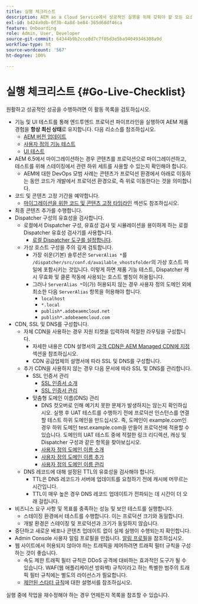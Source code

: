 ```yaml
---
title: 실행 체크리스트
description: AEM as a Cloud Service에서 성공적인 실행을 위해 갖춰야 할 모든 요소에 대해 알아보십시오.
exl-id: b424a9db-0f3b-4a8d-be84-365d68df46ca
feature: Onboarding
role: Admin, User, Developer
source-git-commit: 64344b9b2cce8d7c7f05d3e5ba94049346308a9d
workflow-type: ht
source-wordcount: '567'
ht-degree: 100%

---
```


# 실행 체크리스트 {#Go-Live-Checklist}

원활하고 성공적인 성공을 수행하려면 이 활동 목록을 검토하십시오.

* 기능 및 UI 테스트를 통해 엔드투엔드 프로덕션 파이프라인을 실행하여 AEM 제품 경험을 **항상 최신 상태**&#x200B;로 유지합니다. 다음 리소스를 참조하십시오.
   * [AEM 버전 업데이트](/help/implementing/deploying/aem-version-updates.md)
   * [사용자 정의 기능 테스트](/help/implementing/cloud-manager/functional-testing.md#custom-functional-testing)
   * [UI 테스트](/help/implementing/cloud-manager/ui-testing.md)
* AEM 6.5에서 마이그레이션하는 경우 콘텐츠를 프로덕션으로 마이그레이션하고, 테스트를 위해 스테이징에서 관련 하위 세트를 사용할 수 있는지 확인해야 합니다.
   * AEM에 대한 DevOps 모범 사례는 콘텐츠가 프로덕션 환경에서 아래로 이동하는 동안 코드가 개발에서 프로덕션 환경으로, 즉 위로 이동한다는 것을 의미합니다.
* 코드 및 콘텐츠 고정 기간을 예약합니다.
   * [마이그레이션을 위한 코드 및 콘텐츠 고정 타임라인](#code-content-freeze) 섹션도 참조하십시오.
* 최종 콘텐츠 추가를 수행합니다.
* Dispatcher 구성의 유효성을 검사합니다.
   * 로컬에서 Dispatcher 구성, 유효성 검사 및 시뮬레이션을 용이하게 하는 로컬 Dispatcher 유효성 검사기를 사용합니다.
      * [로컬 Dispatcher 도구를 설정합니다](https://experienceleague.adobe.com/ko/docs/experience-manager-learn/cloud-service/local-development-environment-set-up/dispatcher-tools#prerequisites).
   * 가상 호스트 구성을 주의 깊게 검토합니다.
      * 가장 쉬운(기본) 솔루션은 `ServerAlias *`를 `/dispatcher/src/conf.d/available_vhostsfolder`의 가상 호스트 파일에 포함시키는 것입니다. 이렇게 하면 제품 기능 테스트, Dispatcher 캐시 무효화 및 클론 작동에 사용되는 호스트 별칭이 허용됩니다.
      * 그러나 `ServerAlias *`이(가) 허용되지 않는 경우 사용자 정의 도메인 외에 최소한 다음 `ServerAlias` 항목을 허용해야 합니다.
         * `localhost`
         * `*.local`
         * `publish*.adobeaemcloud.net`
         * `publish*.adobeaemcloud.com`
* CDN, SSL 및 DNS를 구성합니다.
   * 자체 CDN을 사용하는 경우 지원 티켓을 입력하여 적절한 라우팅을 구성합니다.
      * 자세한 내용은 CDN 설명서의 [고객 CDN은 AEM Managed CDN에 지정](/help/implementing/dispatcher/cdn.md#point-to-point-cdn) 섹션을 참조하십시오.
      * CDN 공급업체의 설명서에 따라 SSL 및 DNS를 구성합니다.
   * 추가 CDN을 사용하지 않는 경우 다음 문서에 따라 SSL 및 DNS를 관리합니다.
      * SSL 인증서 관리
         * [SSL 인증서 소개](/help/implementing/cloud-manager/managing-ssl-certifications/introduction-to-ssl-certificates.md)
         * [SSL 인증서 관리](/help/implementing/cloud-manager/managing-ssl-certifications/managing-certificates.md)
      * 맞춤형 도메인 이름(DNS) 관리
         * DNS 컷오버로 인해 예기치 못한 문제가 발생하지는 않는지 확인하십시오. 실행 후 UAT 테스트를 수행하기 전에 프로덕션 인스턴스를 연결할 테스트 하위 도메인을 만드십시오. 즉, 도메인이 example.com인 경우 하위 도메인 test.example.com을 만들어 프로덕션에 적용할 수 있습니다. 도메인의 UAT 테스트 중에 적절한 링크 리디렉션, 캐싱 및 Dispatcher 구성과 같은 항목을 찾아보십시오.
         * [사용자 정의 도메인 이름 소개](/help/implementing/cloud-manager/custom-domain-names/introduction.md)
         * [사용자 정의 도메인 이름 추가](/help/implementing/cloud-manager/custom-domain-names/add-custom-domain-name.md)
         * [사용자 정의 도메인 이름 관리](/help/implementing/cloud-manager/custom-domain-names/managing-custom-domain-names.md)
   * DNS 레코드에 대해 설정된 TTL의 유효성을 검사해야 합니다.
      * TTL은 DNS 레코드가 서버에 업데이트를 요청하기 전에 캐시에 머무르는 시간입니다.
      * TTL이 매우 높은 경우 DNS 레코드 업데이트가 전파되는 데 시간이 더 오래 걸립니다.
* 비즈니스 요구 사항 및 목표를 충족하는 성능 및 보안 테스트를 실행합니다.
   * 스테이징 환경에서 테스트를 수행합니다.  이는 프로덕션 크기와 동일합니다.
   * 개발 환경은 스테이징 및 프로덕션과 크기가 동일하지 않습니다.
* 중단하고 새로운 배포나 콘텐츠 업데이트 없이 실제 실행이 수행되는지 확인합니다.
* Admin Console 사용자 알림 프로필을 만듭니다. [알림 프로필](/help/journey-onboarding/notification-profiles.md)을 참조하십시오.
* 웹 사이트에서 허용되지 않아야 하는 트래픽을 제어하려면 트래픽 필터 규칙을 구성하는 것이 좋습니다.
   * 속도 제한 트래픽 필터 규칙은 DDoS 공격에 대비하는 효과적인 도구가 될 수 있습니다. WAF(웹 애플리케이션 방화벽) 규칙이라고 하는 특별한 범주의 트래픽 필터 규칙에는 별도의 라이선스가 필요합니다.
   * [제안된 스타터 규칙](/help/security/traffic-filter-rules-including-waf.md#recommended-starter-rules)에 대한 설명서를 참조하십시오.

실행 중에 작업을 재수정해야 하는 경우 언제든지 목록을 참조할 수 있습니다.
